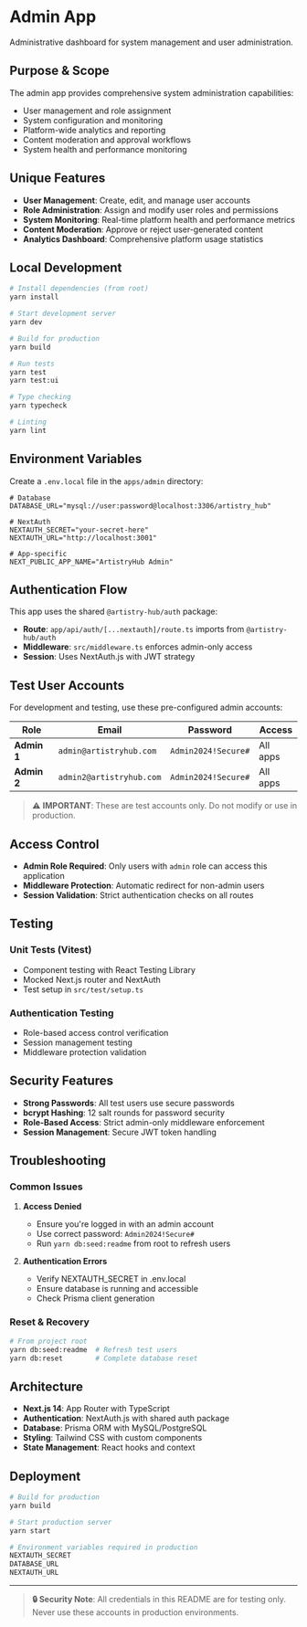 # Admin App

Administrative dashboard for system management and user administration.

## Purpose & Scope

The admin app provides comprehensive system administration capabilities:

- User management and role assignment
- System configuration and monitoring
- Platform-wide analytics and reporting
- Content moderation and approval workflows
- System health and performance monitoring

## Unique Features

- **User Management**: Create, edit, and manage user accounts
- **Role Administration**: Assign and modify user roles and permissions
- **System Monitoring**: Real-time platform health and performance metrics
- **Content Moderation**: Approve or reject user-generated content
- **Analytics Dashboard**: Comprehensive platform usage statistics

## Local Development

```bash
# Install dependencies (from root)
yarn install

# Start development server
yarn dev

# Build for production
yarn build

# Run tests
yarn test
yarn test:ui

# Type checking
yarn typecheck

# Linting
yarn lint
```

## Environment Variables

Create a `.env.local` file in the `apps/admin` directory:

```env
# Database
DATABASE_URL="mysql://user:password@localhost:3306/artistry_hub"

# NextAuth
NEXTAUTH_SECRET="your-secret-here"
NEXTAUTH_URL="http://localhost:3001"

# App-specific
NEXT_PUBLIC_APP_NAME="ArtistryHub Admin"
```

## Authentication Flow

This app uses the shared `@artistry-hub/auth` package:

- **Route**: `app/api/auth/[...nextauth]/route.ts` imports from `@artistry-hub/auth`
- **Middleware**: `src/middleware.ts` enforces admin-only access
- **Session**: Uses NextAuth.js with JWT strategy

## Test User Accounts

For development and testing, use these pre-configured admin accounts:

| Role | Email | Password | Access |
|------|-------|----------|---------|
| **Admin 1** | `admin@artistryhub.com` | `Admin2024!Secure#` | All apps |
| **Admin 2** | `admin2@artistryhub.com` | `Admin2024!Secure#` | All apps |

> ⚠️ **IMPORTANT**: These are test accounts only. Do not modify or use in production.

## Access Control

- **Admin Role Required**: Only users with `admin` role can access this application
- **Middleware Protection**: Automatic redirect for non-admin users
- **Session Validation**: Strict authentication checks on all routes

## Testing

### Unit Tests (Vitest)

- Component testing with React Testing Library
- Mocked Next.js router and NextAuth
- Test setup in `src/test/setup.ts`

### Authentication Testing

- Role-based access control verification
- Session management testing
- Middleware protection validation

## Security Features

- **Strong Passwords**: All test users use secure passwords
- **bcrypt Hashing**: 12 salt rounds for password security
- **Role-Based Access**: Strict admin-only middleware enforcement
- **Session Management**: Secure JWT token handling

## Troubleshooting

### Common Issues

1. **Access Denied**
   - Ensure you're logged in with an admin account
   - Use correct password: `Admin2024!Secure#`
   - Run `yarn db:seed:readme` from root to refresh users

2. **Authentication Errors**
   - Verify NEXTAUTH_SECRET in .env.local
   - Ensure database is running and accessible
   - Check Prisma client generation

### Reset & Recovery

```bash
# From project root
yarn db:seed:readme  # Refresh test users
yarn db:reset        # Complete database reset
```

## Architecture

- **Next.js 14**: App Router with TypeScript
- **Authentication**: NextAuth.js with shared auth package
- **Database**: Prisma ORM with MySQL/PostgreSQL
- **Styling**: Tailwind CSS with custom components
- **State Management**: React hooks and context

## Deployment

```bash
# Build for production
yarn build

# Start production server
yarn start

# Environment variables required in production
NEXTAUTH_SECRET
DATABASE_URL
NEXTAUTH_URL
```

---

> **🔒 Security Note**: All credentials in this README are for testing only. Never use these accounts in production environments.
